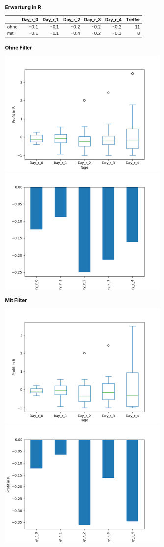 ### Erwartung in R
|      |   Day_r_0 |   Day_r_1 |   Day_r_2 |   Day_r_3 |   Day_r_4 |   Treffer |
|:-----|----------:|----------:|----------:|----------:|----------:|----------:|
| ohne |      -0.1 |      -0.1 |      -0.2 |      -0.2 |      -0.2 |        11 |
| mit  |      -0.1 |      -0.1 |      -0.4 |      -0.2 |      -0.3 |         8 |

### Ohne Filter
![image info](./data/CRSH_box_all.png)
![image info](./data/CRSH_median_all.png)

### Mit Filter
![image info](./data/CRSH_box_filtered.png)
![image info](./data/CRSH_median_filtered.png)